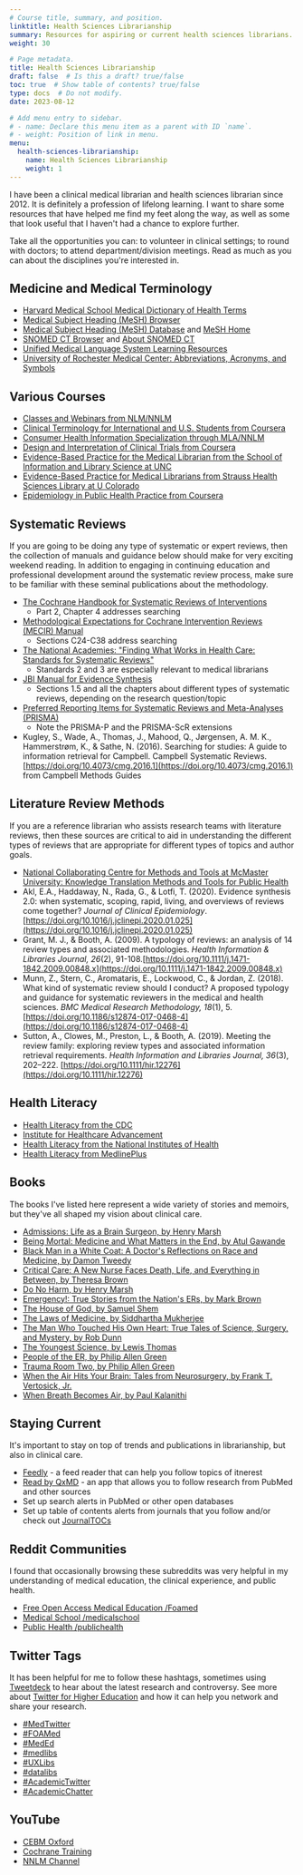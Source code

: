 ```yaml
---
# Course title, summary, and position.
linktitle: Health Sciences Librarianship
summary: Resources for aspiring or current health sciences librarians.
weight: 30

# Page metadata.
title: Health Sciences Librarianship
draft: false  # Is this a draft? true/false
toc: true  # Show table of contents? true/false
type: docs  # Do not modify.
date: 2023-08-12

# Add menu entry to sidebar.
# - name: Declare this menu item as a parent with ID `name`.
# - weight: Position of link in menu.
menu:
  health-sciences-librarianship:
    name: Health Sciences Librarianship
    weight: 1
---
```


I have been a clinical medical librarian and health sciences librarian since 2012. It is definitely a profession of lifelong learning. I want to share some resources that have helped me find my feet along the way, as well as some that look useful that I haven't had a chance to explore further. 

Take all the opportunities you can: to volunteer in clinical settings; to round with doctors; to attend department/division meetings. Read as much as you can about the disciplines you're interested in.

## Medicine and Medical Terminology
* [Harvard Medical School Medical Dictionary of Health Terms](https://www.health.harvard.edu/a-through-c)
* [Medical Subject Heading (MeSH) Browser](https://meshb.nlm.nih.gov/search)
* [Medical Subject Heading (MeSH) Database](https://www.ncbi.nlm.nih.gov/mesh/) and [MeSH Home](https://www.nlm.nih.gov/mesh/meshhome.html)
* [SNOMED CT Browser](https://browser.ihtsdotools.org/) and [About SNOMED CT](https://www.nlm.nih.gov/healthit/snomedct/snomed_overview.html)
* [Unified Medical Language System Learning Resources](https://www.nlm.nih.gov/research/umls/user_education/learning_resources.html)
* [University of Rochester Medical Center: Abbreviations, Acronyms, and Symbols](https://www.urmc.rochester.edu/libraries/miner/resources/abbreviationglossary/)

## Various Courses

* [Classes and Webinars from NLM/NNLM](https://nnlm.gov/training)
* [Clinical Terminology for International and U.S. Students from Coursera](https://www.coursera.org/learn/clinical-terminology)
* [Consumer Health Information Specialization through MLA/NNLM](https://www.mlanet.org/page/chis)
* [Design and Interpretation of Clinical Trials from Coursera](https://www.coursera.org/learn/clinical-trials)
* [Evidence-Based Practice for the Medical Librarian from the School of Information and Library Science at UNC](https://sils.unc.edu/programs/ebm)
* [Evidence-Based Practice for Medical Librarians from Strauss Health Sciences Library at U Colorado](https://library-cuanschutz.libguides.com/friendly.php?s=ebpml)
* [Epidemiology in Public Health Practice from Coursera](https://www.coursera.org/specializations/professional-epidemiology?)


## Systematic Reviews

If you are going to be doing any type of systematic or expert reviews, then the collection of manuals and guidance below should make for very exciting weekend reading. In addition to engaging in continuing education and professional development around the systematic review process, make sure to be familiar with these seminal publications about the methodology.

* [The Cochrane Handbook for Systematic Reviews of Interventions](https://training.cochrane.org/handbook)
  * Part 2, Chapter 4 addresses searching
* [Methodological Expectations for Cochrane Intervention Reviews (MECIR) Manual](https://community.cochrane.org/mecir-manual)
  * Sections C24-C38 address searching
* [The National Academies: "Finding What Works in Health Care: Standards for Systematic Reviews"](https://www.nap.edu/read/13059/chapter/1)
  * Standards 2 and 3 are especially relevant to medical librarians
* [JBI Manual for Evidence Synthesis](https://jbi-global-wiki.refined.site/space/MANUAL)
  * Sections 1.5 and all the chapters about different types of systematic reviews, depending on the research question/topic
* [Preferred Reporting Items for Systematic Reviews and Meta-Analyses (PRISMA)](http://www.prisma-statement.org/)
  * Note the PRISMA-P and the PRISMA-ScR extensions
* Kugley, S., Wade, A., Thomas, J., Mahood, Q., Jørgensen, A. M. K., Hammerstrøm, K., & Sathe, N. (2016). Searching for studies: A guide to information retrieval for Campbell. Campbell Systematic Reviews. [https://doi.org/10.4073/cmg.2016.1](https://doi.org/10.4073/cmg.2016.1) from Campbell Methods Guides


## Literature Review Methods

If you are a reference librarian who assists research teams with literature reviews, then these sources are critical to aid in understanding the different types of reviews that are appropriate for different types of topics and author goals.

* [National Collaborating Centre for Methods and Tools at McMaster University: Knowledge Translation Methods and Tools for Public Health](https://www.nccmt.ca/knowledge-repositories/search)
* Akl, E.A., Haddaway, N., Rada, G., & Lotfi, T. (2020). Evidence synthesis 2.0: when systematic, scoping, rapid, living, and overviews of reviews come together? _Journal of Clinical Epidemiology_.[https://doi.org/10.1016/j.jclinepi.2020.01.025](https://doi.org/10.1016/j.jclinepi.2020.01.025)
* Grant, M. J., & Booth, A. (2009). A typology of reviews: an analysis of 14 review types and associated methodologies. _Health Information & Libraries Journal, 26_(2), 91-108.[https://doi.org/10.1111/j.1471-1842.2009.00848.x](https://doi.org/10.1111/j.1471-1842.2009.00848.x)
* Munn, Z., Stern, C., Aromataris, E., Lockwood, C., & Jordan, Z. (2018). What kind of systematic review should I conduct? A proposed typology and guidance for systematic reviewers in the medical and health sciences. _BMC Medical Research Methodology, 18_(1), 5. [https://doi.org/10.1186/s12874-017-0468-4](https://doi.org/10.1186/s12874-017-0468-4)
* Sutton, A., Clowes, M., Preston, L., & Booth, A. (2019). Meeting the review family: exploring review types and associated information retrieval requirements. _Health Information and Libraries Journal, 36_(3), 202–222. [https://doi.org/10.1111/hir.12276](https://doi.org/10.1111/hir.12276)

## Health Literacy

* [Health Literacy from the CDC](https://www.cdc.gov/healthliteracy/index.html)
* [Institute for Healthcare Advancement](http://www.iha4health.org/)
* [Health Literacy from the National Institutes of Health](https://www.nih.gov/institutes-nih/nih-office-director/office-communications-public-liaison/clear-communication/health-literacy)
* [Health Literacy from MedlinePlus](https://medlineplus.gov/healthliteracy.html)

## Books

The books I've listed here represent a wide variety of stories and memoirs, but they've all shaped my vision about clinical care.

* [Admissions: Life as a Brain Surgeon, by Henry Marsh](https://www.goodreads.com/book/show/33574189-admissions?from_search=true&from_srp=true&qid=jRuDgXTIMO&rank=2)
* [Being Mortal: Medicine and What Matters in the End, by Atul Gawande](https://www.goodreads.com/book/show/20696006-being-mortal?from_search=true&from_srp=true&qid=fZnN7YuZ1F&rank=1)
* [Black Man in a White Coat: A Doctor's Reflections on Race and Medicine, by Damon Tweedy](https://www.goodreads.com/book/show/22857246-black-man-in-a-white-coat?from_search=true&from_srp=true&qid=cu47WvMHiq&rank=1)
* [Critical Care: A New Nurse Faces Death, Life, and Everything in Between, by Theresa Brown](https://www.goodreads.com/book/show/8474510-critical-care)
* [Do No Harm, by Henry Marsh](https://www.goodreads.com/book/show/21086818-do-no-harm?from_search=true&from_srp=true&qid=jRuDgXTIMO&rank=1)
* [Emergency!: True Stories from the Nation's ERs, by Mark Brown](https://www.goodreads.com/book/show/18919904-emergency)
* [The House of God, by Samuel Shem](https://www.goodreads.com/book/show/401876.The_House_of_God)
* [The Laws of Medicine, by Siddhartha Mukherjee](https://www.goodreads.com/book/show/25409816-the-laws-of-medicine)
* [The Man Who Touched His Own Heart: True Tales of Science, Surgery, and Mystery, by Rob Dunn](https://www.goodreads.com/book/show/22500961-the-man-who-touched-his-own-heart)
* [The Youngest Science, by Lewis Thomas](https://www.goodreads.com/book/show/434412.The_Youngest_Science)
* [People of the ER, by Philip Allen Green](https://www.goodreads.com/book/show/36432750-people-of-the-er)
* [Trauma Room Two, by Philip Allen Green](https://www.goodreads.com/book/show/26370821-trauma-room-two) 
* [When the Air Hits Your Brain: Tales from Neurosurgery, by Frank T. Vertosick, Jr.](https://www.goodreads.com/book/show/20240188-when-the-air-hits-your-brain)
* [When Breath Becomes Air, by Paul Kalanithi](https://www.goodreads.com/book/show/25899336-when-breath-becomes-air?from_search=true&from_srp=true&qid=Qec4FZD6HT&rank=1)


## Staying Current

It's important to stay on top of trends and publications in librarianship, but also in clinical care.

* [Feedly](https://feedly.com/) - a feed reader that can help you follow topics of itnerest
* [Read by QxMD](https://qxmd.com/read-by-qxmd) - an app that allows you to follow research from PubMed and other sources
* Set up search alerts in PubMed or other open databases
* Set up table of contents alerts from journals that you follow and/or check out [JournalTOCs](http://www.journaltocs.ac.uk/)

## Reddit Communities

I found that occasionally browsing these subreddits was very helpful in my understanding of medical education, the clinical experience, and public health.

* [Free Open Access Medical Education /Foamed](https://www.reddit.com/r/Foamed/)
* [Medical School /medicalschool](https://www.reddit.com/r/medicalschool/)
* [Public Health /publichealth](https://www.reddit.com/r/publichealth/)

## Twitter Tags

It has been helpful for me to follow these hashtags, sometimes using [Tweetdeck](https://tweetdeck.twitter.com/) to hear about the latest research and controversy. See more about [Twitter for Higher Education](/guides/twitter/) and how it can help you network and share your research.

* [#MedTwitter](https://twitter.com/hashtag/medtwitter)
* [#FOAMed](https://twitter.com/hashtag/foamed)
* [#MedEd](https://twitter.com/hashtag/meded)
* [#medlibs](https://twitter.com/hashtag/medlibs)
* [#UXLibs](https://twitter.com/hashtag/uxlibs)
* [#datalibs](https://twitter.com/hashtag/datalibs)
* [#AcademicTwitter](https://twitter.com/hashtag/academictwitter)
* [#AcademicChatter](https://twitter.com/hashtag/academicchatter)

## YouTube

* [CEBM Oxford](https://www.youtube.com/channel/UCier2CaQeEuW1JOBn67ECjg)
* [Cochrane Training](https://www.youtube.com/channel/UCoWzvKR8RPHG07PPeqBiibA)
* [NNLM Channel](https://www.youtube.com/c/NnlmGov)
